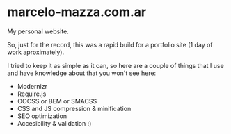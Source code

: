 marcelo-mazza.com.ar
====================

My personal website.

So, just for the record, this was a rapid build for a portfolio site (1 day
of work aproximately).

I tried to keep it as simple as it can, so here are a couple of things that I
use and have knowledge about that you won't see here:

* Modernizr
* Require.js
* OOCSS or BEM or SMACSS
* CSS and JS compression & minification
* SEO optimization
* Accesibility & validation :)
